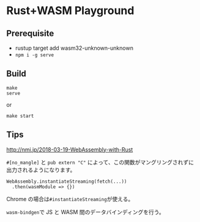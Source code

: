 # Rust+WASM Playground

## Prerequisite

- rustup target add wasm32-unknown-unknown
- `npm i -g serve`

## Build

```
make
serve
```

or

```
make start
```

## Tips

http://nmi.jp/2018-03-19-WebAssembly-with-Rust

`#[no_mangle]` と `pub extern "C"` によって、この関数がマングリングされずに出力されるようになります。

```
WebAssembly.instantiateStreaming(fetch(...))
  .then(wasmModule => {})
```

Chrome の場合は`#instantiateStreaming`が使える。

`wasm-bindgen`で JS と WASM 間のデータバインディングを行う。
